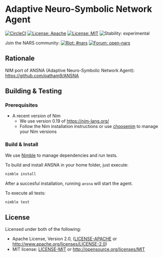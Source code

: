 # Adaptive Neuro-Symbolic Network Agent

[![CircleCI](https://circleci.com/gh/jorisbontje/nim-ansna.svg?style=svg)](https://circleci.com/gh/jorisbontje/nim-ansna)
[![License: Apache](https://img.shields.io/badge/License-Apache%202.0-blue.svg)](https://opensource.org/licenses/Apache-2.0)
[![License: MIT](https://img.shields.io/badge/License-MIT-blue.svg)](https://opensource.org/licenses/MIT)
![Stability: experimental](https://img.shields.io/badge/stability-experimental-orange.svg)

Join the NARS community:
[![Riot: #nars](https://img.shields.io/badge/riot-%23nars%3Amatrix.org-orange.svg)](https://riot.im/app/#/room/#nars:matrix.org)
[![Forum: open-nars](https://img.shields.io/badge/forum-open--nars-green.svg)](https://groups.google.com/forum/#!forum/open-nars)

## Rationale
NIM port of ANSNA (Adaptive Neuro-Symbolic Network Agent): https://github.com/patham9/ANSNA

## Building & Testing

### Prerequisites

* A recent version of Nim
  * We use version 0.19 of https://nim-lang.org/
  * Follow the Nim installation instructions or use [choosenim](https://github.com/dom96/choosenim) to manage your Nim versions

### Build & Install

We use [Nimble](https://github.com/nim-lang/nimble) to manage dependencies and run tests.

To build and install ANSNA in your home folder, just execute:

```bash
nimble install
```

After a succesful installation, running `ansna` will start the agent.

To execute all tests:
```bash
nimble test
```


## License

Licensed under both of the following:

 * Apache License, Version 2.0, ([LICENSE-APACHE](LICENSE-APACHE) or http://www.apache.org/licenses/LICENSE-2.0)
 * MIT license: [LICENSE-MIT](LICENSE-MIT) or http://opensource.org/licenses/MIT
